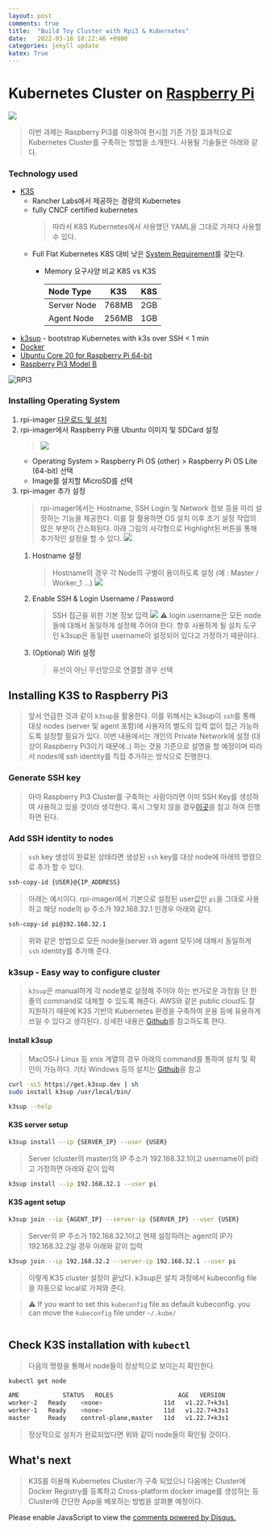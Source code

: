 ```yaml
---
layout: post
comments: true
title:  "Build Toy Cluster with Rpi3 & Kubernetes"
date:   2022-03-16 18:22:46 +0900
categories: jekyll update
katex: True
---
```


# Kubernetes Cluster on [Raspberry Pi](https://www.raspberrypi.org/)
![](https://www.techworm.net/wp-content/uploads/2018/03/Build-your-own-Supper-Computer-with-Raspberry-pi-3-Cluster.png)
> 이번 과제는 Raspberry Pi3를 이용하여 현시점 기준 가장 효과적으로 Kubernetes Cluster를 구축하는 방법을 소개한다. 사용될 기술들은 아래와 같다.

### Technology used
- [K3S](https://k3s.io/)
  - Rancher Labs에서 제공하는 경량의 Kubernetes 
  - fully CNCF certified kubernetes
    > 따라서 K8S Kubernetes에서 사용했던 YAML을 그대로 가져다 사용할 수 있다.
  - Full Flat Kubernetes K8S 대비 낮은 [System Requirement](https://rancher.com/docs/k3s/latest/en/installation/installation-requirements/resource-profiling/#k3s-cluster-with-a-single-agent)를 갖는다. 
    - Memory 요구사양 비교 K8S vs K3S
      
      |Node Type|K3S|K8S|
      |:-|:-:|:-:|
      |Server Node|768MB|2GB|
      |Agent Node|256MB|1GB|
- [k3sup](https://github.com/alexellis/k3sup) - bootstrap Kubernetes with k3s over SSH < 1 min
- [Docker](https://www.docker.com/)
- [Ubuntu Core 20 for Raspberry Pi 64-bit](https://ubuntu.com/download/raspberry-pi/thank-you?version=20&architecture=core-20-arm64+raspi)
- [Raspberry Pi3 Model B](https://www.raspberrypi.com/products/raspberry-pi-3-model-b/) 

![RPI3](https://kr.element14.com/productimages/large/en_GB/2842228-40.jpg)


<!-- 
||ARM Cortex A53 (Quad)| Intel i7 (Quad)|
|-|:-:|:-:|
|Nominal Frequency [**Ghz**]|1.2|3.7|
|Power Consumption [**Watt**]|3.7|170|
|Avg. MFLOPS @ Livermore Loops BM [**MFLOPS**]| 210 | 2196 |
|Dhrystone 32b Integer Perf [**DMIPS**]  | 2458 | 29277 |
| Op. Efficiency Score | 80.5 | 19.5 |

> [참고 1](http://www.roylongbottom.org.uk/dhrystone%20results.htm) / [참고 2](http://www.roylongbottom.org.uk/Raspberry%20Pi%20Benchmarks.htm)
-->

### Installing Operating System
1. rpi-imager [다운로드 및 설치](https://www.raspberrypi.com/software/)
2. rpi-imager에서 Raspberry Pi용 Ubuntu 이미지 및 SDCard 설정
   > ![](/assets/img/rpi_image_select.png)
   - Operating System > Raspberry Pi OS (other) > Raspberry Pi OS Lite (64-bit) 선택
   - Image를 설치할 MicroSD를 선택
3. rpi-imager 추가 설정
   > rpi-imager에서는 Hostname, SSH Login 및 Network 정보 등을 미리 설정하는 기능을 제공한다. 이를 잘 활용하면 OS 설치 이후 초기 설정 작업의 많은 부분이 간소화된다. 아래 그림의 사각형으로 Highlight된 버튼을 통해 추가적인 설정을 할 수 있다. 
   > ![](/assets/img/rpi_option_box.png)
   1. Hostname 설정
      > Hostname의 경우 각 Node의 구별이 용이하도록 설정 (예 : Master / Worker_1 ...)
      ![](/assets/img/rpi_option_hostname.png)
   2. Enable SSH & Login Username / Password
      > SSH 접근을 위한 기본 정보 입력 
      ![](/assets/img/rpi_option_ssh.png)
      > :warning: login username은 모든 node들에 대해서 동일하게 설정해 주어야 한다. 향후 사용하게 될 설치 도구인 k3sup은 동일한 username이 설정되어 있다고 가정하기 때문이다.
   3. (Optional) Wifi 설정
      > 유선이 아닌 무선망으로 연결할 경우 선택


## Installing K3S to Raspberry Pi3
> 앞서 언급한 것과 같이 ```k3sup```을 활용한다. 이를 위해서는 k3sup이 ```ssh```를 통해 대상 nodes (server 및 agent 포함)에 사용자의 별도의 입력 없이 접근 가능하도록 설정할 필요가 있다. 이번 내용에서는 개인의 Private Network에 설정 (대상이 Raspberry Pi3이기 때문에..) 하는 것을 기준으로 설명을 할 예정이며 따라서 nodes에 ssh identity를 직접 추가하는 방식으로 진행한다.
### Generate SSH key
> 아마 Raspberry Pi3 Cluster를 구축하는 사람이라면 이미 SSH Key를 생성하여 사용하고 있을 것이라 생각한다. 혹시 그렇지 않을 경우[이곳](https://docs.github.com/en/authentication/connecting-to-github-with-ssh/generating-a-new-ssh-key-and-adding-it-to-the-ssh-agent)을 참고 하여 진행하면 된다.
### Add SSH identity to nodes
> ```ssh``` key 생성이 완료된 상태라면 생성된 ```ssh``` key를 대상 node에 아래의 명령으로 추가 할 수 있다.
```bash
ssh-copy-id {USER}@{IP_ADDRESS}
```
> 아래는 예시이다. rpi-imager에서 기본으로 설정된 user값인 ```pi```을 그대로 사용하고 해당 node의 ip 주소가 192.168.32.1 인경우 아래와 같다.
```bash
ssh-copy-id pi@192.168.32.1 
```
> 위와 같은 방법으로 모든 node들(server 와 agent 모두)에 대해서 동일하게 ```ssh``` identity를 추가해 준다.
### k3sup - Easy way to configure cluster
> ```k3sup```은 manual하게 각 node별로 설정해 주어야 하는 번거로운 과정을 단 한줄의 command로 대체할 수 있도록 해준다. AWS와 같은 public cloud도 잘 지원하기 때문에 K3S 기반의 Kubernetes 환경을 구축하여 운용 등에 유용하게 쓰일 수 있다고 생각된다. 상세한 내용은 [Github](https://github.com/alexellis/k3sup#bootstrapping-kubernetes)를 참고하도록 한다.
#### Install k3sup
> MacOS나 Linux 등 xnix 계열의 경우 아래의 command를 통하여 설치 및 확인이 가능하다. 기타 Windows 등의 설치는 [Github](https://github.com/alexellis/k3sup#bootstrapping-kubernetes)을 참고
```sh
curl -sLS https://get.k3sup.dev | sh
sudo install k3sup /usr/local/bin/

k3sup --help
```
#### K3S server setup
```sh
k3sup install --ip {SERVER_IP} --user {USER}
```
> Server (cluster의 master)의 IP 주소가 192.168.32.1이고 username이 pi라고 가정하면 아래와 같이 입력
```sh
k3sup install --ip 192.168.32.1 --user pi
```

#### K3S agent setup
```sh
k3sup join --ip {AGENT_IP} --server-ip {SERVER_IP} --user {USER}
```
> Server의 IP 주소가 192.168.32.1이고 현재 설정하려는 agent의 IP가 192.168.32.2일 경우 아래와 같이 입력
```sh
k3sup join --ip 192.168.32.2 --server-ip 192.168.32.1 --user pi
```
> 이렇게 K3S cluster 설정이 끝났다. k3sup은 설치 과정에서 kubeconfig file을 자동으로 local로 가져와 준다.

> :warning: If you want to set this ```kubeconfig``` file as default kubeconfig. you can move the ```kubeconfig``` file under ```~/.kube/```
```

```
## Check K3S installation with ```kubectl```
> 다음의 명령을 통해서 node들이 정상적으로 보이는지 확인한다.
```sh
kubectl get node

AME            STATUS   ROLES                  AGE   VERSION
worker-2   Ready    <none>                 11d   v1.22.7+k3s1
worker-1   Ready    <none>                 11d   v1.22.7+k3s1
master     Ready    control-plane,master   11d   v1.22.7+k3s1

```

> 정상적으로 설치가 완료되었다면 위와 같이 node들이 확인될 것이다.

## What's next
> K3S를 이용해 Kubernetes Cluster가 구축 되었으니 다음에는 Cluster에 Docker Registry를 등록하고 Cross-platform docker image를 생성하는 등 Cluster에 간단한 App을 배포하는 방법을 살펴볼 예정이다. 
<div id="disqus_thread"></div>
<script>
    /**
    *  RECOMMENDED CONFIGURATION VARIABLES: EDIT AND UNCOMMENT THE SECTION BELOW TO INSERT DYNAMIC VALUES FROM YOUR PLATFORM OR CMS.
    *  LEARN WHY DEFINING THESE VARIABLES IS IMPORTANT: https://disqus.com/admin/universalcode/#configuration-variables    */
    /*
    var disqus_config = function () {
    this.page.url = PAGE_URL;  // Replace PAGE_URL with your page's canonical URL variable
    this.page.identifier = PAGE_IDENTIFIER; // Replace PAGE_IDENTIFIER with your page's unique identifier variable
    };
    */
    (function() { // DON'T EDIT BELOW THIS LINE
    var d = document, s = d.createElement('script');
    s.src = 'https://fritzprix.disqus.com/embed.js';
    s.setAttribute('data-timestamp', +new Date());
    (d.head || d.body).appendChild(s);
    })();
</script>
<noscript>Please enable JavaScript to view the <a href="https://disqus.com/?ref_noscript">comments powered by Disqus.</a></noscript>